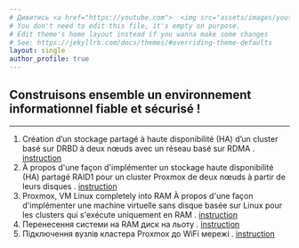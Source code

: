 ```yaml
---
# Дивитись <a href="https://youtube.com">  <img src="assets/images/youtube.jpg" width="40" height="25" width="60" target="_blank" alt="Дивитись"></a>  
# You don't need to edit this file, it's empty on purpose.
# Edit theme's home layout instead if you wanna make some changes
# See: https://jekyllrb.com/docs/themes/#overriding-theme-defaults
layout: single
author_profile: true
---
```

## Construisons ensemble un environnement informationnel fiable et sécurisé !
---
1. Création d’un stockage partagé à haute disponibilité (HA) d’un cluster basé sur DRBD à deux nœuds avec un réseau basé sur RDMA . [instruction](https://vidomenko-it.github.io/blog/post-1/) 
2. À propos d'une façon d'implémenter un stockage haute disponibilité (HA) partagé RAID1 pour un cluster Proxmox de deux nœuds à partir de leurs disques . [instruction](https://vidomenko-it.github.io/blog/post-2/)
3. Proxmox, VM Linux completely into RAM À propos d'une façon d'implémenter une machine virtuelle sans disque basée sur Linux pour les clusters qui s'exécute uniquement en RAM . [instruction](https://vidomenko-it.github.io/blog/post-3/)
4. Перенесення системи на RAM диск на льоту . [instruction](https://vidomenko-it.github.io/blog/post-4/)
5. Підключення вузлів кластера Proxmox до WiFi мережі . [instruction](https://vidomenko-it.github.io/blog/post-5/)
